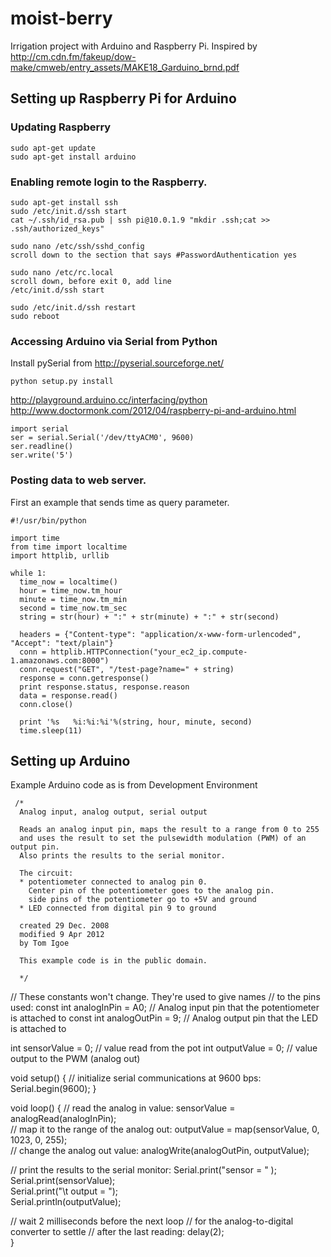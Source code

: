 moist-berry
===========

Irrigation project with Arduino and Raspberry Pi.
  Inspired by http://cm.cdn.fm/fakeup/dow-make/cmweb/entry_assets/MAKE18_Garduino_brnd.pdf

## Setting up Raspberry Pi for Arduino

### Updating Raspberry

    sudo apt-get update
    sudo apt-get install arduino

### Enabling remote login to the Raspberry.

    sudo apt-get install ssh
    sudo /etc/init.d/ssh start
    cat ~/.ssh/id_rsa.pub | ssh pi@10.0.1.9 "mkdir .ssh;cat >> .ssh/authorized_keys"
    
    sudo nano /etc/ssh/sshd_config
    scroll down to the section that says #PasswordAuthentication yes

    sudo nano /etc/rc.local
    scroll down, before exit 0, add line 
    /etc/init.d/ssh start

    sudo /etc/init.d/ssh restart
    sudo reboot

### Accessing Arduino via Serial from Python    
Install pySerial from http://pyserial.sourceforge.net/

    python setup.py install

http://playground.arduino.cc/interfacing/python
http://www.doctormonk.com/2012/04/raspberry-pi-and-arduino.html

    import serial
    ser = serial.Serial('/dev/ttyACM0', 9600)
    ser.readline()
    ser.write('5')
    
### Posting data to web server.
First an example that sends time as query parameter.

    #!/usr/bin/python

    import time
    from time import localtime
    import httplib, urllib

    while 1:
      time_now = localtime()
      hour = time_now.tm_hour
      minute = time_now.tm_min
      second = time_now.tm_sec
      string = str(hour) + ":" + str(minute) + ":" + str(second)

      headers = {"Content-type": "application/x-www-form-urlencoded", "Accept": "text/plain"}
      conn = httplib.HTTPConnection("your_ec2_ip.compute-1.amazonaws.com:8000")
      conn.request("GET", "/test-page?name=" + string)
      response = conn.getresponse()
      print response.status, response.reason
      data = response.read()
      conn.close()

      print '%s   %i:%i:%i'%(string, hour, minute, second)
      time.sleep(11)

## Setting up Arduino
Example Arduino code as is from Development Environment

     /*
      Analog input, analog output, serial output
 
      Reads an analog input pin, maps the result to a range from 0 to 255
      and uses the result to set the pulsewidth modulation (PWM) of an output pin.
      Also prints the results to the serial monitor.
 
      The circuit:
      * potentiometer connected to analog pin 0.
        Center pin of the potentiometer goes to the analog pin.
        side pins of the potentiometer go to +5V and ground
      * LED connected from digital pin 9 to ground
 
      created 29 Dec. 2008
      modified 9 Apr 2012
      by Tom Igoe
  
      This example code is in the public domain.
 
      */

// These constants won't change.  They're used to give names
// to the pins used:
const int analogInPin = A0;  // Analog input pin that the potentiometer is attached to
const int analogOutPin = 9; // Analog output pin that the LED is attached to

int sensorValue = 0;        // value read from the pot
int outputValue = 0;        // value output to the PWM (analog out)

void setup() {
  // initialize serial communications at 9600 bps:
  Serial.begin(9600); 
}

void loop() {
  // read the analog in value:
  sensorValue = analogRead(analogInPin);            
  // map it to the range of the analog out:
  outputValue = map(sensorValue, 0, 1023, 0, 255);  
  // change the analog out value:
  analogWrite(analogOutPin, outputValue);           

  // print the results to the serial monitor:
  Serial.print("sensor = " );                       
  Serial.print(sensorValue);      
  Serial.print("\t output = ");      
  Serial.println(outputValue);   

  // wait 2 milliseconds before the next loop
  // for the analog-to-digital converter to settle
  // after the last reading:
  delay(2);                     
}
